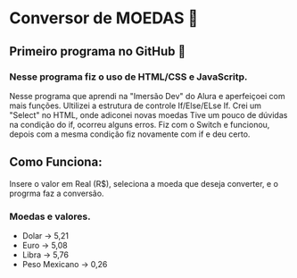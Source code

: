 # Conversor de MOEDAS 💱
    
## Primeiro programa no GitHub 🚩

### Nesse programa fiz o uso de HTML/CSS e JavaScritp. 

 Nesse programa que aprendi na "Imersão Dev" do Alura e aperfeiçoei com mais funções. Ultilizei a estrutura de controle 
If/Else/ELse If. Crei um "Select" no HTML, onde adiconei novas moedas Tive um pouco de dúvidas na condição do if, ocorreu 
alguns erros. Fiz com o Switch e funcionou, depois com a mesma condição fiz novamente com if e deu certo.

## Como Funciona:
Insere o valor em Real (R$), seleciona a moeda que deseja converter, e o progrma
faz a conversão. 

### Moedas e valores.
- Dolar -> 5,21
- Euro -> 5,08
- Libra -> 5,76
- Peso Mexicano -> 0,26

